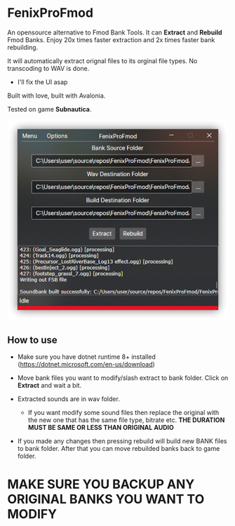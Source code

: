 # FenixProFmod

An opensource alternative to Fmod Bank Tools. It can **Extract** and **Rebuild** Fmod Banks. 
Enjoy 20x times faster extraction and 2x times faster bank rebuilding.

It will automatically extract orignal files to its orginal file types. No transcoding to WAV is done. 
- I'll fix the UI asap

Built with love, built with Avalonia.

Tested on game **Subnautica**.

![](resources/screen.png)

## How to use
- Make sure you have dotnet runtime 8+ installed (https://dotnet.microsoft.com/en-us/download)  

- Move bank files you want to modify/slash extract to bank folder. Click on **Extract** and wait a bit. 

- Extracted sounds are in wav folder.
    - If you want modify some sound files then replace the original with the new one that has the same file type, bitrate etc. **THE DURATION MUST BE SAME OR LESS THAN ORIGINAL AUDIO**

- If you made any changes then pressing rebuild will build new BANK files to bank folder. After that you can move rebuilded banks back to game folder.

# MAKE SURE YOU BACKUP ANY ORIGINAL BANKS YOU WANT TO MODIFY
